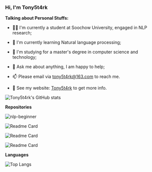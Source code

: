 ### Hi, I'm Tony5t4rk

**Talking about Personal Stuffs:**

- 👨‍💻 I'm currently a student at Soochow University, engaged in NLP research;

- 🌱 I'm currently learning Natural language processing; 

- 💼 I'm studying for a master's degree in computer science and technology;

- 💬 Ask me about anything, I am happy to help;

- 📫 Please email via tony5t4rk@163.com to reach me.

- 📝 See my website: [Tony5t4rk](http://tony5t4rk.cn) to get more info.

![Tony5t4rk's GitHub stats](https://github-readme-stats.vercel.app/api?username=tony5t4rk)

**Repositories**

![nlp-beginner](https://github-readme-stats.vercel.app/api/pin/?username=Tony5t4rk&repo=nlp-beginner)

![Readme Card](https://github-readme-stats.vercel.app/api/pin/?username=Tony5t4rk&repo=ACM-Code-Library)

![Readme Card](https://github-readme-stats.vercel.app/api/pin/?username=Tony5t4rk&repo=ACM)

![Readme Card](https://github-readme-stats.vercel.app/api/pin/?username=Tony5t4rk&repo=Snake-Battle)

**Languages**

![Top Langs](https://github-readme-stats.vercel.app/api/top-langs/?username=Tony5t4rk)

<!--
**Tony5t4rk/Tony5t4rk** is a ✨ _special_ ✨ repository because its `README.md` (this file) appears on your GitHub profile.

Here are some ideas to get you started:

- 🔭 I’m currently working on ...
- 🌱 I’m currently learning Natural Language Processing
- 👯 I’m looking to collaborate on ...
- 🤔 I’m looking for help with ...
- 💬 Ask me about ...
- 📫 How to reach me: ...
- 😄 Pronouns: ...
- ⚡ Fun fact: ...

- 🤔 My interests are with multi-hop reading comprehension, commonsense reasoning, etc..;
-->
